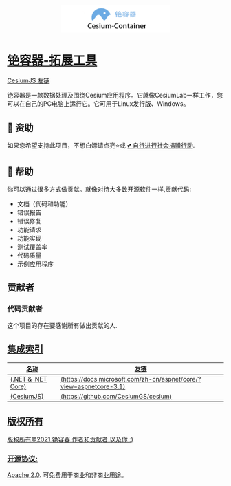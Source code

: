 <p align="center">
<img src="https://github.com/light-come/Cesium-Container/blob/main/logos/_LogoColor.png" width="50%" />
</p>


# [铯容器-拓展工具](https://github.com/light-come/Cesium-Container)
[CesiumJS 友链](https://github.com/CesiumGS/cesium)

铯容器是一款数据处理及围绕Cesium应用程序。它就像CesiumLab一样工作，您可以在自己的PC电脑上运行它。它可用于Linux发行版、Windows。

## 👏 资助
如果您希望支持此项目，不想白嫖请点亮⭐或 [💕 自行进行社会捐赠行动](https://www.fsf.org/).

## 📗 帮助
你可以通过很多方式做贡献。就像对待大多数开源软件一样,贡献代码:

* 文档（代码和功能）
* 错误报告
* 错误修复
* 功能请求
* 功能实现
* 测试覆盖率
* 代码质量
* 示例应用程序


## 贡献者
### 代码贡献者
这个项目的存在要感谢所有做出贡献的人.
<a href=”https://github.com/light-come/Cesium-Container/graphs/contributors“>

## 集成索引

| 名称                  | 友链                                                                                                                                  |
|-----------------------------|-----------------------------------------------------------------------------------------------------------------------------------------|
|  (.NET & .NET Core) | (https://docs.microsoft.com/zh-cn/aspnet/core/?view=aspnetcore-3.1) |
|  (CesiumJS) | (https://github.com/CesiumGS/cesium) |


## 版权所有
版权所有©2021 铯容器 作者和贡献者 以及你 :)

### 开源协议: 
[Apache 2.0](http://www.apache.org/licenses/LICENSE-2.0.html). 可免费用于商业和非商业用途。
